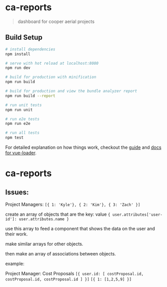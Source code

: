 # ca-reports

> dashboard for cooper aerial projects

## Build Setup

``` bash
# install dependencies
npm install

# serve with hot reload at localhost:8080
npm run dev

# build for production with minification
npm run build

# build for production and view the bundle analyzer report
npm run build --report

# run unit tests
npm run unit

# run e2e tests
npm run e2e

# run all tests
npm test
```

For detailed explanation on how things work, checkout the [guide](http://vuejs-templates.github.io/webpack/) and [docs for vue-loader](http://vuejs.github.io/vue-loader).
# ca-reports

## Issues:

Project Managers: `[{ 1: 'Kyle'}, { 2: 'Kim'}, { 3: 'Zach' }]`

create an array of objects that are the key: value `{ user.attributes['user-id']: user.attributes.name }`

use this array to feed a component that shows the data on the user and their work.

make similar arrays for other objects.

then make an array of associations between objects.

example:

Project Manager: Cost Proposals
`[{ user.id: [ costProposal.id, costProposal.id, costProposal.id ] }]`
`[{ 1: [1,2,5,9] }]`
